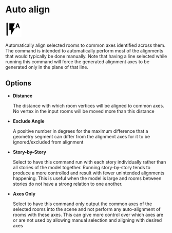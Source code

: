 # Auto align
<img src="images/auto-align.svg" width="50" height="50"> 

Automatically align selected rooms to common axes identified across them. The command is intended to automatically perform most of the alignments that would typically be done manually. Note that having a line selected while running this command will force the generated alignment axes to be generated only in the plane of that line.

## Options

* **Distance**

  The distance with which room vertices will be aligned to common axes. No vertex in the input rooms will be moved more than this distance

* **Exclude Angle**

  A positive number in degrees for the maximum difference that a geometry segment can differ from the alignment axes for it to be ignored/excluded from alignment

* **Story-by-Story**

  Select to have this command run with each story individually rather than all stories of the model together. Running story-by-story tends to produce a more controlled and result with fewer unintended alignments happening. This is useful when the model is large and rooms between stories do not have a strong relation to one another.

* **Axes Only**

  Select to have this command only output the common axes of the selected rooms into the scene and not perform any auto-alignment of rooms with these axes. This can give more control over which axes are or are not used by allowing manual selection and aligning with desired axes